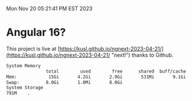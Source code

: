 Mon Nov 20 05:21:41 PM EST 2023

# Angular 16?


This project is live at [https://kusl.github.io/ngnext-2023-04-21/](https://kusl.github.io/ngnext-2023-04-21/ "next!") thanks to Github.

```bash
System Memory
               total        used        free      shared  buff/cache   available
Mem:            15Gi       4.2Gi       2.9Gi       531Mi       9.1Gi        11Gi
Swap:          8.0Gi       1.0Mi       8.0Gi
System Storage
791M	.
```
```bash
